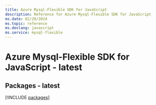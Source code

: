 ```yaml
---
title: Azure Mysql-Flexible SDK for JavaScript
description: Reference for Azure Mysql-Flexible SDK for JavaScript
ms.date: 02/29/2024
ms.topic: reference
ms.devlang: javascript
ms.service: mysql-flexible
---
```

# Azure Mysql-Flexible SDK for JavaScript - latest
## Packages - latest
[!INCLUDE [packages](mysql-flexible-index.md)]